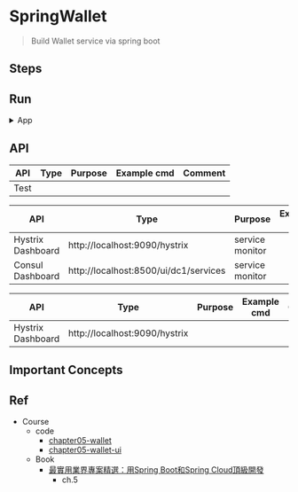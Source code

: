 # SpringWallet

> Build Wallet service via spring boot


## Steps


## Run

<details>
<summary>App</summary>

- Step 1) Please install, run Consul first
- Step 2) Create DB, run all DDL
- Step 3) run app (backend)

```bash
#---------------------------
# Install : Consul
#---------------------------

# https://github.com/yennanliu/SpringPlayground/tree/main/springSSOAuth
# book p.2-31
# Consul
# V1 (docker)
cd springSSOAuth
mkdir -p /tmp/consul/{conf,data}

docker run --name consel -p 8500:8500 -v /tmp/consul/conf/:/consul/conf/ -v /tmp/consul/data:/tmp/consul/data -d consul

docker ps -a

# access consul UI :
# http://localhost:8500/ui/dc1/services
```

```bash
#---------------------------
# Run app
#---------------------------

# build
mvn package

# run
java -jar <built_jar>
```

</details>

## API

| API | Type | Purpose | Example cmd | Comment|
| ----- | -------- | ---- | ----- | ---- |
| Test |  | | |

| API | Type | Purpose | Example cmd | Comment|
| ----- | -------- | ---- | ----- | ---- |
| Hystrix Dashboard | http://localhost:9090/hystrix |service monitor | |
| Consul Dashboard | http://localhost:8500/ui/dc1/services |service monitor | |

| API | Type | Purpose | Example cmd | Comment|
| ----- | -------- | ---- | ----- | ---- |
| Hystrix Dashboard | http://localhost:9090/hystrix | | |


## Important Concepts

## Ref

- Course
    - code
        - [chapter05-wallet](https://github.com/yennanliu/SpringPlayground/tree/main/courses/springBoot_springCloud_%E9%A0%82%E7%B4%9A%E9%96%8B%E7%99%BC_src_code/chapter05-wallet)
        - [chapter05-wallet-ui](https://github.com/yennanliu/SpringPlayground/tree/main/courses/springBoot_springCloud_%E9%A0%82%E7%B4%9A%E9%96%8B%E7%99%BC_src_code/chapter05-wallet-ui)
    - Book
        - [最實用業界專案精選：用Spring Boot和Spring Cloud頂級開發](https://www.books.com.tw/products/0010923547)
            - ch.5

